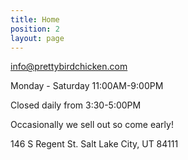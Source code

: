```yaml
---
title: Home
position: 2
layout: page
---
```


[info@prettybirdchicken.com](mailto:info@prettybirdchicken.com)

Monday - Saturday 11:00AM-9:00PM

Closed daily from 3:30-5:00PM

Occasionally we sell out so come early!


146 S Regent St.
Salt Lake City, UT 84111




